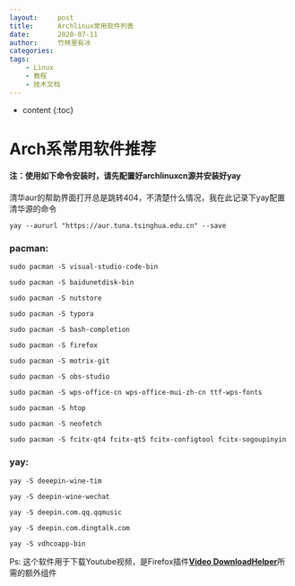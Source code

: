 ```yaml
---
layout:     post
title:      Archlinux常用软件列表
date:       2020-07-11
author:     竹林里有冰
categories: 
tags:
    - Linux
    - 教程
    - 技术文档
---
```


* content
{:toc}

# Arch系常用软件推荐

#### 注：使用如下命令安装时，请先配置好archlinuxcn源并安装好yay

清华aur的帮助界面打开总是跳转404，不清楚什么情况，我在此记录下yay配置清华源的命令

```
yay --aururl "https://aur.tuna.tsinghua.edu.cn" --save
```

### pacman:

```
sudo pacman -S visual-studio-code-bin
```

```
sudo pacman -S baidunetdisk-bin
```

```
sudo pacman -S nutstore
```

```
sudo pacman -S typora
```

```
sudo pacman -S bash-completion
```

```
sudo pacman -S firefox
```

```
sudo pacman -S motrix-git
```

```
sudo pacman -S obs-studio
```

```
sudo pacman -S wps-office-cn wps-office-mui-zh-cn ttf-wps-fonts
```

```
sudo pacman -S htop
```

```
sudo pacman -S neofetch
```

```
sudo pacman -S fcitx-qt4 fcitx-qt5 fcitx-configtool fcitx-sogoupinyin
```



### yay:

```
yay -S deeepin-wine-tim
```

```
yay -S deepin-wine-wechat
```

```
yay -S deepin.com.qq.qqmusic
```

```
yay -S deepin.com.dingtalk.com
```

```
yay -S vdhcoapp-bin
```

Ps: 这个软件用于下载Youtube视频，是Firefox插件[**Video DownloadHelper**](https://addons.mozilla.org/zh-CN/firefox/addon/video-downloadhelper/)所需的额外组件

